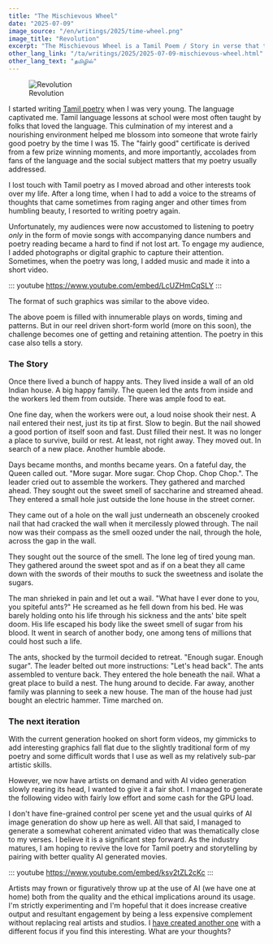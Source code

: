 ```yaml
---
title: "The Mischievous Wheel"
date: "2025-07-09"
image_source: "/en/writings/2025/time-wheel.png"
image_title: "Revolution"
excerpt: "The Mischievous Wheel is a Tamil Poem / Story in verse that tells a gripping story about the wheel of time."
other_lang_link: "/ta/writings/2025/2025-07-09-mischievous-wheel.html"
other_lang_text: "தமிழில்"
---
```


<!--more-->

<figure>
<img src="/en/writings/2025/time-wheel.png" alt="Revolution" />
<figcaption aria-hidden="true">Revolution</figcaption>
</figure>

I started writing [Tamil poetry](/ta/writings) when I was very young. The language captivated me.
Tamil language lessons at school were most often taught by folks that loved the language. This
culmination of my interest and a nourishing environment helped me blossom into someone that
wrote fairly good poetry by the time I was 15. The "fairly good" certificate is derived from a
few prize winning moments, and more importantly, accolades from fans of the language and the
social subject matters that my poetry usually addressed.

I lost touch with Tamil poetry as I moved abroad and other interests took over my life. After a
long time, when I had to add a voice to the streams of thoughts that came sometimes from raging anger and other times from humbling beauty, I resorted to writing poetry again.

Unfortunately, my audiences were now accustomed to listening to poetry *only* in the form of movie songs with accompanying dance numbers and poetry reading became a hard to find if not lost art. To engage my audience, I added photographs or digital graphic to capture their attention. Sometimes, when the poetry was long, I added music and made it into a short video.

::: youtube
https://www.youtube.com/embed/LcUZHmCqSLY
:::

The format of such graphics was similar to the above video.

The above poem is filled with innumerable plays on words, timing and patterns. But in our reel driven short-form world (more on this soon), the challenge becomes one of getting and retaining attention. The poetry in this case also tells a story.

### The Story

Once there lived a bunch of happy ants. They lived inside a wall of an old Indian house. A big happy family. The queen led the ants from inside and the workers led them from outside. There was ample food to eat.

One fine day, when the workers were out, a loud noise shook their nest. A nail entered their nest, just its tip at first. Slow to begin. But the nail showed a good portion of itself soon and fast. Dust filled their nest. It was no longer a place to survive, build or rest. At least, not right away. They moved out. In search of a new place. Another humble abode.

Days became months, and months became years. On a fateful day, the Queen called out. "More sugar. More sugar. Chop Chop. Chop Chop.". The leader cried out to assemble the workers. They gathered and marched ahead. They sought out the sweet smell of saccharine and streamed ahead. They entered a small hole just outside the lone house in the street corner.

They came out of a hole on the wall just underneath an obscenely crooked nail that had cracked the wall when it mercilessly plowed through. The nail now was their compass as the smell oozed under the nail, through the hole, across the gap in the wall.

They sought out the source of the smell. The lone leg of tired young man. They gathered around
the sweet spot and as if on a beat they all came down with the swords of their mouths to suck the sweetness and isolate the sugars.

The man shrieked in pain and let out a wail. "What have I ever done to you, you spiteful ants?" He screamed as he fell down from his bed. He was barely holding onto his life through his sickness and the ants' bite spelt doom. His life escaped his body like the sweet smell of sugar from his blood. It went in search of another body, one among tens of millions that could host such a life.

The ants, shocked by the turmoil decided to retreat. "Enough sugar. Enough sugar". The leader belted out more instructions: "Let's head back". The ants assembled to venture back. They entered the hole beneath the nail. What a great place to build a nest. The hung around to decide. Far away, another family was planning to seek a new house. The man of the house had just bought an electric hammer. Time marched on.

### The next iteration

With the current generation hooked on short form videos, my gimmicks to add interesting graphics fall
flat due to the slightly traditional form of my poetry and some difficult words that I use as well as
my relatively sub-par artistic skills.

However, we now have artists on demand and with AI video generation slowly rearing its head, I wanted to give it a fair shot. I managed to generate the following video with fairly low effort and some cash for the GPU load.

I don't have fine-grained control per scene yet and the usual quirks of AI image generation do show up here as well. All that said, I managed to generate a somewhat coherent animated video that was thematically close to my verses. I believe it is a significant step forward. As the industry matures, I am hoping to revive the love for Tamil poetry and storytelling by pairing with better quality AI generated movies.

::: youtube
https://www.youtube.com/embed/ksv2tZL2cKc
:::

Artists may frown or figuratively throw up at the use of AI (we have one at home) both from the quality and the ethical implications around its usage. I'm strictly experimenting and I'm hopeful
that it does increase creative output and resultant engagement by being a less expensive
complement without replacing real artists and studios. I [have created another one](./2025-05-06-revolution.html) with a different focus if you find this interesting. What are your thoughts?